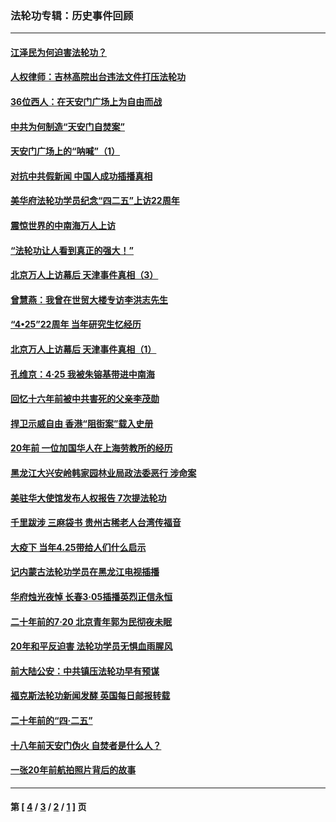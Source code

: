 ### 法轮功专辑：历史事件回顾
---
#### [江泽民为何迫害法轮功？](../../pages/nf5793/n13876324.md?02080430) 
#### [人权律师：吉林高院出台违法文件打压法轮功](../../pages/nf5793/n13825665.md?02080430) 
#### [36位西人：在天安门广场上为自由而战](../../pages/nf5793/n13390029.md?02080430) 
#### [中共为何制造“天安门自焚案”](../../pages/nf5793/n13183270.md?02080430) 
#### [天安门广场上的“呐喊”（1）](../../pages/nf5793/n13105277.md?02080430) 
#### [对抗中共假新闻 中国人成功插播真相](../../pages/nf5793/n12910618.md?02080430) 
#### [美华府法轮功学员纪念“四二五”上访22周年](../../pages/nf5793/n12904445.md?02080430) 
#### [震惊世界的中南海万人上访](../../pages/nf5793/n12903976.md?02080430) 
#### [“法轮功让人看到真正的强大！”](../../pages/nf5793/n12903195.md?02080430) 
#### [北京万人上访幕后 天津事件真相（3）](../../pages/nf5793/n12902807.md?02080430) 
#### [曾慧燕：我曾在世贸大楼专访李洪志先生](../../pages/nf5793/n12898729.md?02080430) 
#### [“4•25”22周年 当年研究生忆经历](../../pages/nf5793/n12894152.md?02080430) 
#### [北京万人上访幕后 天津事件真相（1）](../../pages/nf5793/n12885174.md?02080430) 
#### [孔维京：4·25 我被朱镕基带进中南海](../../pages/nf5793/n12864987.md?02080430) 
#### [回忆十六年前被中共害死的父亲李茂勋](../../pages/nf5793/n12880270.md?02080430) 
#### [捍卫示威自由 香港“阻街案”载入史册](../../pages/nf5793/n12811245.md?02080430) 
#### [20年前 一位加国华人在上海劳教所的经历](../../pages/nf5793/n12707932.md?02080430) 
#### [黑龙江大兴安岭韩家园林业局政法委恶行 涉命案](../../pages/nf5793/n12622815.md?02080430) 
#### [美驻华大使馆发布人权报告 7次提法轮功](../../pages/nf5793/n12520541.md?02080430) 
#### [千里跋涉 三麻袋书 贵州古稀老人台湾传福音](../../pages/nf5793/n12198750.md?02080430) 
#### [大疫下 当年4.25带给人们什么启示](../../pages/nf5793/n12058565.md?02080430) 
#### [记内蒙古法轮功学员在黑龙江电视插播](../../pages/nf5793/n11699194.md?02080430) 
#### [华府烛光夜悼 长春3·05插播英烈正信永恒](../../pages/nf5793/n11397432.md?02080430) 
#### [二十年前的7·20 北京青年郭为民彻夜未眠](../../pages/nf5793/n11354195.md?02080430) 
#### [20年和平反迫害 法轮功学员无惧血雨腥风](../../pages/nf5793/n11348279.md?02080430) 
#### [前大陆公安：中共镇压法轮功早有预谋](../../pages/nf5793/n11352168.md?02080430) 
#### [福克斯法轮功新闻发酵  英国每日邮报转载](../../pages/nf5793/n11285952.md?02080430) 
#### [二十年前的“四·二五”](../../pages/nf5793/n11207639.md?02080430) 
#### [十八年前天安门伪火 自焚者是什么人？](../../pages/nf5793/n10996556.md?02080430) 
#### [一张20年前航拍照片背后的故事](../../pages/nf5793/n10693797.md?02080430) 

---
#### 第 [ [4](./4.md?02080430) / [3](./3.md?02080430) / [2](./2.md?02080430) / [1](./1.md?02080430) ] 页
